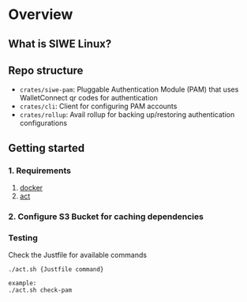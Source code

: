 # Overview
## What is SIWE Linux?

## Repo structure
- `crates/siwe-pam`: Pluggable Authentication Module (PAM) that uses WalletConnect qr codes for authentication
- `crates/cli`: Client for configuring PAM accounts
- `crates/rollup`: Avail rollup for backing up/restoring authentication configurations

## Getting started
### 1. Requirements
1. [docker](https://www.docker.com/)
2. [act](https://github.com/nektos/act)

### 2. Configure S3 Bucket for caching dependencies

### Testing
Check the Justfile for available commands
```
./act.sh {Justfile command}

example:
./act.sh check-pam
```